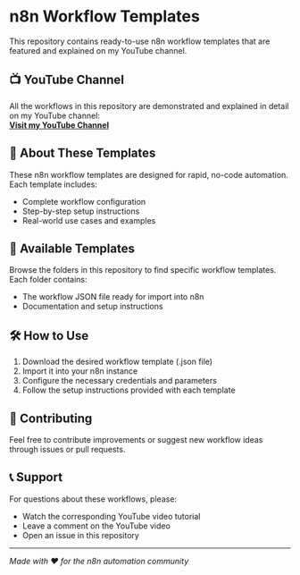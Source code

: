# n8n Workflow Templates

This repository contains ready-to-use n8n workflow templates that are featured and explained on my YouTube channel.

## 📺 YouTube Channel

All the workflows in this repository are demonstrated and explained in detail on my YouTube channel:  
**[Visit my YouTube Channel](https://www.youtube.com/channel/UCxa-zBcaU93Ha9vbtSGvuUg)**

## 🚀 About These Templates

These n8n workflow templates are designed for rapid, no-code automation. Each template includes:

- Complete workflow configuration
- Step-by-step setup instructions
- Real-world use cases and examples

## 📁 Available Templates

Browse the folders in this repository to find specific workflow templates. Each folder contains:

- The workflow JSON file ready for import into n8n
- Documentation and setup instructions

## 🛠️ How to Use

1. Download the desired workflow template (.json file)
2. Import it into your n8n instance
3. Configure the necessary credentials and parameters
4. Follow the setup instructions provided with each template

## 🤝 Contributing

Feel free to contribute improvements or suggest new workflow ideas through issues or pull requests.

## 📞 Support

For questions about these workflows, please:

- Watch the corresponding YouTube video tutorial
- Leave a comment on the YouTube video
- Open an issue in this repository

---

_Made with ❤️ for the n8n automation community_
